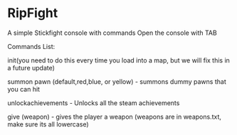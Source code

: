 # RipFight
A simple Stickfight console with commands
Open the console with TAB


Commands List:

init(you need to do this every time you load into a map, but we will fix this in a future update)

summon pawn (default,red,blue, or yellow) - summons dummy pawns that you can hit

unlockachievements - Unlocks all the steam achievements




give (weapon) - gives the player a weapon (weapons are in weapons.txt, make sure its all lowercase)





